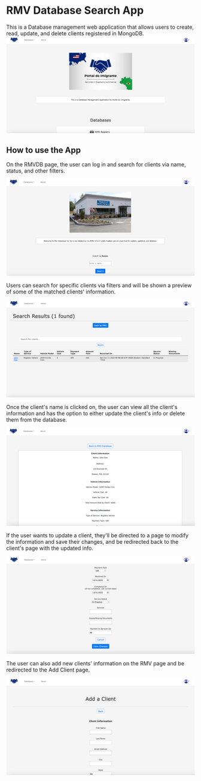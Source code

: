 # RMV Database Search App

This is a Database management web application that allows users to create, read, update, and delete clients registered in MongoDB. 
![Home_page](/public/images/home_page.png)

## How to use the App
On the RMVDB page, the user can log in and search for clients via name, status, 
and other filters.

![Rmvdb_page](/public/images/rmvdb_page.png)

Users can search for specific clients via filters and will be shown a preview of some
of the matched clients' information.

![Search_page](/public/images/search_page.png)

Once the client's name is clicked on, the user can view all the client's information
and has the option to either update the client's info or delete them from the database.

![Client_page](/public/images/client_page.png)

If the user wants to update a client, they'll be directed to a page to modify the 
information and save their changes, and be redirected back to the client's page with
the updated info. 

![Edit_page_bottom](/public/images/edit_page_bottom.png)

The user can also add new clients' information on the RMV page and be redirected to the Add Client page.

![Add_page](/public/images/add_page.png)


